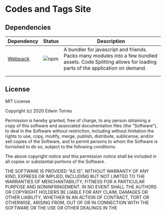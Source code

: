 # Codes and Tags Site

## Dependencies

|  Dependency | Status  | Description  |
|---|---|---|
| [Webpack](https://github.com/webpack/webpack)  | <img src="https://img.shields.io/npm/v/webpack.svg" alt="npm">  |  A bundler for javascript and friends. Packs many modules into a few bundled assets. Code Splitting allows for loading parts of the application on demand. |
|   |   |   |
|   |   |   |

## License

MIT License

Copyright (c) 2020 Edwin Torres

Permission is hereby granted, free of charge, to any person obtaining a copy
of this software and associated documentation files (the "Software"), to deal
in the Software without restriction, including without limitation the rights
to use, copy, modify, merge, publish, distribute, sublicense, and/or sell
copies of the Software, and to permit persons to whom the Software is
furnished to do so, subject to the following conditions:

The above copyright notice and this permission notice shall be included in all
copies or substantial portions of the Software.

THE SOFTWARE IS PROVIDED "AS IS", WITHOUT WARRANTY OF ANY KIND, EXPRESS OR
IMPLIED, INCLUDING BUT NOT LIMITED TO THE WARRANTIES OF MERCHANTABILITY,
FITNESS FOR A PARTICULAR PURPOSE AND NONINFRINGEMENT. IN NO EVENT SHALL THE
AUTHORS OR COPYRIGHT HOLDERS BE LIABLE FOR ANY CLAIM, DAMAGES OR OTHER
LIABILITY, WHETHER IN AN ACTION OF CONTRACT, TORT OR OTHERWISE, ARISING FROM,
OUT OF OR IN CONNECTION WITH THE SOFTWARE OR THE USE OR OTHER DEALINGS IN THE